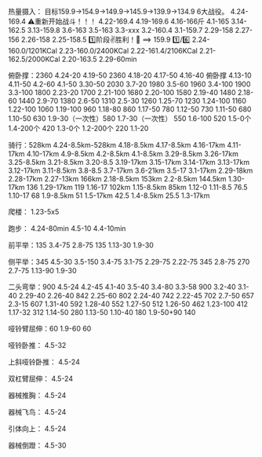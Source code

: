 热量摄入：
目标159.9->154.9->149.9->145.9->139.9->134.9 6大战役。
4.24-169.4 ⚠️重新开始战斗！！！
4.22-169.4
4.19-169.6
4.16-166斤
4.1-165
3.14-162.5
3.13-159.8
3.6-163
3.5-163
3.3-xxx
3.2-160.4
3.1-159.7
2.29-158
2.27-156
2.26-158
2.25-158.5 1️⃣阶段✌️胜利！💯  ==> 159.9 1️⃣/6️⃣
2.24-160.0/1201KCal
2.23-160.0/2400KCal
2.22-161.4/2106KCal
2.21-162.5/2000KCal
2.20-163.5
2.29-60min

俯卧撑：2360
4.24-20
4.19-50 2360
4.18-20
4.17-50
4.16-40 俯卧撑
4.13-10
4.11-50 
4.2-60
4.1-50
3.30-50 2030
3.7-20 1980
3.5-60 1960
3.4-100 1900
3.3-100 1800
2.23-20 1700
2.21-100 1680
2.20-100 1580
2.19-40 1480
2.18-60 1440
2.9-70 1380
2.6-50 1310
2.5-30 1260
1.25-70 1230
1.24-100 1160
1.22-100 1060
1.19-100 960
1.18-80 860
1.17-50 780
1.12-50 730
1.11-50 680
1.10-50 630
1.9-30（一次性）580
1.7-30（一次性） 550
1.6-100 520
1.5-0个
1.4-200个 420
1.3-0个
1.2-200个 220
1.1-20

骑行：528km
4.24-8.5km-528km
4.18-8.5km
4.17-8.5km
4.16-17km
4.11-17km
4.10-17km
4.9-8.5km
4.2-8.5km
4.1-8.5km
3.29-8.5km
3.26-17km
3.25-8.5km
3.21-8.5km
3.20-8.5
3.19-17km
3.15-17km
3.14-17km
3.13-17km
3.12-17km
3.11-8.5km
3.8-8.5
3.7-17km
3.6-21km
3.5-17
3.1-17km
2.29-18km
2.28-17km
2.27-13km 166km
2.18-8.5km 153km
2.2-8.5km 144.5km
1.30-17km 136
1.29-17km 119
1.16-17 102km
1.15-8.5km 85km
1.12-0
1.11-8.5 76.5
1.10-17 68
1.9-8.5km 51
1.5-17km 42.5
1.4-8.5km 25.5
1.3-17km

爬楼：
1.23-5x5

跑步：
4.24-80min
4.5-10
4.4-10min

前平举：135
3.4-75
2.8-75 135
1.13-30
1.9-30

侧平举：345
4.5-30
3.5-150
3.4-75
3.1-75
2.29-75
2.22-75 345
2.8-75 270
2.7-75
1.13-90
1.9-30

二头弯举：900
4.5-24
4.2-45
4.1-40
3.5-40
3.4-80
3.3-58 900
3.2-40
3.1-40
2.29-40
2.26-40 842
2.25-60 802
2.24-40 742
2.22-45 702
2.7-50 657
2.3-15 607
1.31-40 592
1.28-40 552
1.27-50 512
1.26-50 462
1.23-100 412
1.17-32 312
1.14-50 280
1.13-50
1.10-40 180
1.9-50+90 140

哑铃臂屈伸：60
1.9-60 60

哑铃卧推：
4.5-32

上斜哑铃卧推：
4.5-24

双杠臂屈伸：
4.5-24

器械推胸：
4.5-24

器械飞鸟：
4.5-24

引体向上：
4.5-24

器械倒蹬：
4.5-30
